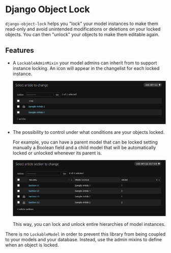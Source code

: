 # Django Object Lock

`django-object-lock` helps you "lock" your model instances to make them read-only and avoid
unintended modifications or deletions on your locked objects. You can then "unlock" your objects
to make them editable again.

## Features

*   A `LockableAdminMixin` your model admins can inherit from to support instance locking.
    An icon will appear in the changelist for each locked instance.

    ![Locked articles](docs/images/example-article.png)

*   The possibility to control under what conditions are your objects locked.

    For example, you can have a parent model that can be locked setting manually a Boolean field
    and a child model that will be automatically locked or unlocked whenever its parent is.

    ![Locked articles](docs/images/example-article-section.png)

    This way, you can lock and unlock entire hierarchies of model instances.

There is no ``LockableModel`` in order to prevent this library from being coupled to your models
and your database. Instead, use the admin mixins to define when an object is locked.
